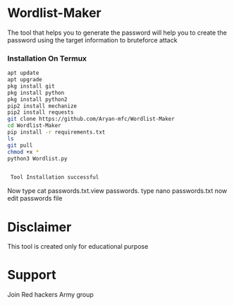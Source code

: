 # Wordlist-Maker
The tool that helps you to generate the password will help you to create the password using the target information to bruteforce attack

### Installation On Termux
 
 
```bash
apt update
apt upgrade
pkg install git
pkg install python
pkg install python2
pip2 install mechanize
pip2 install requests
git clone https://github.com/Aryan-mfc/Wordlist-Maker
cd Wordlist-Maker
pip install -r requirements.txt
ls
git pull
chmod +x *
python3 Wordlist.py


 Tool Installation successful

```

Now type cat passwords.txt.view passwords. type nano passwords.txt now edit passwords file



# Disclaimer 

This tool is created only for educational purpose

# Support 

Join Red hackers Army group 

